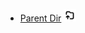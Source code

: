 
- [Parent Dir](Index.md) <img src="../../Assets/parent.png" alt="Root Dir Folder" style="width:20px;height:20px;">